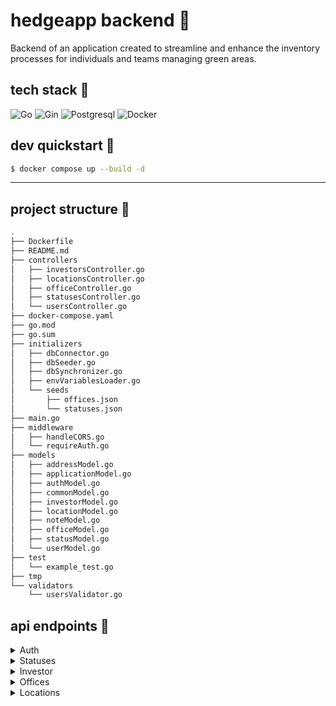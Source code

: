 # hedgeapp backend :hedgehog:

Backend of an application created to streamline and enhance the inventory processes for individuals and teams managing green areas.

## tech stack :wrench:

![Go](https://img.shields.io/badge/go-%23000000.svg?style=for-the-badge&logo=go&logoColor=white)
![Gin](https://img.shields.io/badge/gin-%23000000.svg?style=for-the-badge&logo=gin&logoColor=white)
![Postgresql](https://img.shields.io/badge/postgresql-%23000000.svg?style=for-the-badge&logo=postgresql&logoColor=white)
![Docker](https://img.shields.io/badge/docker-%23000000.svg?style=for-the-badge&logo=docker&logoColor=white)

## dev quickstart :construction:

```bash
$ docker compose up --build -d
```

---

## project structure :deciduous_tree:

```bash
.
├── Dockerfile
├── README.md
├── controllers
│   ├── investorsController.go
│   ├── locationsController.go
│   ├── officeController.go
│   ├── statusesController.go
│   └── usersController.go
├── docker-compose.yaml
├── go.mod
├── go.sum
├── initializers
│   ├── dbConnector.go
│   ├── dbSeeder.go
│   ├── dbSynchronizer.go
│   ├── envVariablesLoader.go
│   └── seeds
│       ├── offices.json
│       └── statuses.json
├── main.go
├── middleware
│   ├── handleCORS.go
│   └── requireAuth.go
├── models
│   ├── addressModel.go
│   ├── applicationModel.go
│   ├── authModel.go
│   ├── commonModel.go
│   ├── investorModel.go
│   ├── locationModel.go
│   ├── noteModel.go
│   ├── officeModel.go
│   ├── statusModel.go
│   └── userModel.go
├── test
│   └── example_test.go
├── tmp
└── validators
    └── usersValidator.go
```

## api endpoints :book:

<details>
  <summary>Auth</summary>

#### register

```http
POST /register
```

```js
{
  email: string,
  password: string
}
```

#### login

```http
POST /login
```

```js
{
  email: string,
  password: string
}
```

#### validate

```http
GET /validate
```

#### delete user

```http
DELETE /users
```

</details>

<details>
  <summary>Statuses</summary>

#### get statuses

```http
GET /statuses
```

#### create status

```http
POST /statuses
```

```js
{
  name: string;
}
```

#### update status

```http
PUT /statuses/:id
```

```js
{
  name: string;
}
```

#### delete status

```http
DELETE /statuses/:id
```

</details>

<details>
  <summary>Investor</summary>

#### get investors

```http
GET /investors
```

#### get single investor

```http
GET /investors/:id
```

#### create investor

```http
POST /investors
```

```js
{
  name: string,
  contactPerson: string,
  phone: string,
  email: string,
  nip: string,
  regon: string,
  address: {
    city: string,
    street: string,
    number: string,
    zipCode: string
  }
}
```

#### update investor

```http
PUT /investors/:id
```

```js
{
  name: string,
  contactPerson: string,
  phone: string,
  email: string,
  nip: string,
  regon: string,
  address: {
    city: string,
    street: string,
    number: string,
    zipCode: string
  }
}
```

#### delete investor

```http
DELETE /investors/:id
```

</details>

<details>
  <summary>Offices</summary>

#### get offices

```http
GET /offices
```

#### get single office

```http
GET /offices/:id
```

#### create office

```http
POST /offices
```

```js
{
  name: string,
    address: {
    city: string,
    street: string,
    number: string,
    zipCode: string
  }
}
```

#### update office

```http
PUT /offices/:id
```

```js
{
  name: string,
  address: {
    city: string,
    street: string,
    number: string,
    zipCode: string
  }
}
```

#### delete office

```http
DELETE /offices/:id
```

</details>

<details>
  <summary>Locations</summary>

#### get locations

```http
GET /locations
```

#### get single location

```http
GET /locations/:id
```

#### create location

```http
POST /locations
```

```js
{
  name: string,
  issueDate: string, // ISO 8601
  inspectionDate: string, // ISO 8601
  deforestationDate: string, // ISO 8601
  plantingDate: string, // ISO 8601
  deforestationDone: boolean,
  plantingDone: boolean,
  address: {
    city: string,
    street: string,
    number: string,
    zipCode: string
  },
  statusId: int,
  investorId: int,
}
```

#### update location

```http
PUT /locations/:id
```

```js
{
  name: string,
  issueDate: string, // ISO 8601
  inspectionDate: string, // ISO 8601
  deforestationDate: string, // ISO 8601
  plantingDate: string, // ISO 8601
  deforestationDone: boolean,
  plantingDone: boolean,
  address: {
    city: string,
    street: string,
    number: string,
    zipCode: string
  },
  statusId: int,
  investorId: int,
}
```

#### delete location

```http
DELETE /locations/:id
```

</details>
